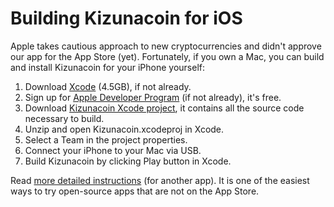 # Building Kizunacoin for iOS

Apple takes cautious approach to new cryptocurrencies and didn't approve our app for the App Store (yet).  Fortunately, if you own a Mac, you can build and install Kizunacoin for your iPhone yourself:

1. Download [Xcode](https://itunes.apple.com/us/app/xcode/id497799835?mt=12) (4.5GB), if not already.
1. Sign up for [Apple Developer Program](https://developer.apple.com/) (if not already), it's free.
1. Download [Kizunacoin Xcode project](../../releases/download/v2.4.1/ios-xcode-project.zip), it contains all the source code necessary to build.
1. Unzip and open Kizunacoin.xcodeproj in Xcode.
1. Select a Team in the project properties.
1. Connect your iPhone to your Mac via USB.
1. Build Kizunacoin by clicking Play button in Xcode.

Read [more detailed instructions](http://osxdaily.com/2016/01/12/howto-sideload-apps-iphone-ipad-xcode/) (for another app).  It is one of the easiest ways to try open-source apps that are not on the App Store.

